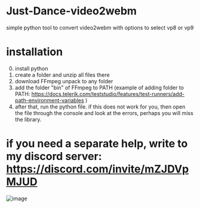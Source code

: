 # Just-Dance-video2webm
simple python tool to convert video2webm with options to select vp8 or vp9

# installation

0. install python
1. create a folder and unzip all files there
2. download FFmpeg unpack to any folder
3. add the folder "bin" of FFmpeg to PATH (example of adding folder to PATH: https://docs.telerik.com/teststudio/features/test-runners/add-path-environment-variables )
4. after that, run the python file. if this does not work for you, then open the file through the console and look at the errors, perhaps you will miss the library.

# if you need a separate help, write to my discord server: https://discord.com/invite/mZJDVpMJUD

![image](https://github.com/jdkezo/Just-Dance-video2webm/assets/74537187/82f1fca9-25c0-4058-8f35-e727ea4c563e)
